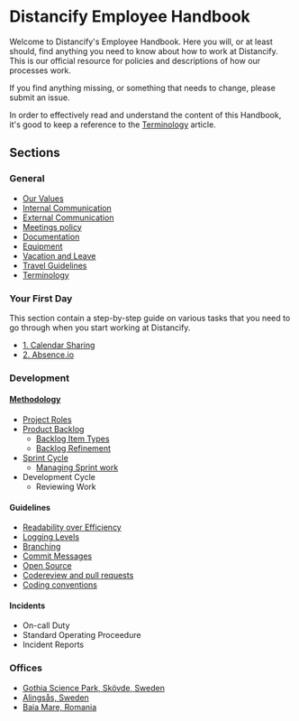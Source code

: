 # Distancify Employee Handbook

Welcome to Distancify's Employee Handbook. Here you will, or at least should, find anything you need to know about how to work at Distancify. This is our official resource for policies and descriptions of how our processes work.

If you find anything missing, or something that needs to change, please submit an issue.

In order to effectively read and understand the content of this Handbook, it's good to keep a reference to the [Terminology](general/terminology.md) article.

## Sections

### General

* [Our Values](general/our-values.md)
* [Internal Communication](general/internal-communication.md)
* [External Communication](general/external-communication.md)
* [Meetings policy](general/meetings-policy.md)
* [Documentation](general/documentation.md)
* [Equipment](general/equipment.md)
* [Vacation and Leave](general/calendar-vacation-and-leave.md)
* [Travel Guidelines](general/travel-guidelines.md)
* [Terminology](general/terminology.md)

### Your First Day

This section contain a step-by-step guide on various tasks that you need to go through when you start working at Distancify.

* [1. Calendar Sharing](first-day/1-calendar-sharing.md)
* [2. Absence.io](first-day/2-absence-io.md)

### Development

#### [Methodology](development/methodology.md)

* [Project Roles](development/methodology/project-roles.md)
* [Product Backlog](development/methodology/product-backlog/product-backlog.md)
  * [Backlog Item Types](development/methodology/product-backlog/backlog-item-types.md)
  * [Backlog Refinement](development/methodology/product-backlog/backlog-refinement.md)
* [Sprint Cycle](development/methodology/sprint-cycle/sprint-cycle.md)
  * [Managing Sprint work](development/methodology/sprint-cycle/managing-sprint-work.md)
* Development Cycle
  * Reviewing Work

#### Guidelines

* [Readability over Efficiency](development/guidelines/readability-over-efficiency.md)
* [Logging Levels](development/guidelines/logging-levels.md)
* [Branching](development/guidelines/branching.md)
* [Commit Messages](development/guidelines/commit-messages.md)
* [Open Source](development/guidelines/open-source.md)
* [Codereview and pull requests](development/guidelines/codereview.md)
* [Coding conventions](development/guidelines/coding-conventions.md)


#### Incidents

* On-call Duty
* Standard Operating Proceedure
* Incident Reports

### Offices

* [Gothia Science Park, Skövde, Sweden](offices/gsp.md)
* [Alingsås, Sweden](offices/alingsas.md)
* [Baia Mare, Romania](offices/baiamare.md)
